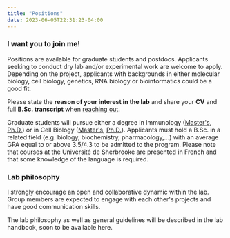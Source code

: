 ```yaml
---
title: "Positions"
date: 2023-06-05T22:31:23-04:00
---
```


### I want you to join me!
Positions are available for graduate students and postdocs.
Applicants seeking to conduct dry lab and/or experimental
work are welcome to apply. Depending on the project, applicants with
backgrounds in either molecular biology, cell biology,
genetics, RNA biology or bioinformatics could be a good fit.

Please state the **reason of your interest in the lab** and share your
**CV** and full **B.Sc. transcript** when
[reaching out](mailto:mathieu.quesnel-vallieres@pennmedicine.upenn.edu).

Graduate students will pursue either a degree in Immunology
([Master's](https://www.usherbrooke.ca/admission/programme/653/maitrise-en-immunologie/),
[Ph.D.](https://www.usherbrooke.ca/admission/programme/723/doctorat-en-immunologie/))
or in Cell Biology ([Master's](https://www.usherbrooke.ca/admission/programme/607/maitrise-en-biologie-cellulaire/),
[Ph.D.](https://www.usherbrooke.ca/admission/programme/704/doctorat-en-biologie-cellulaire/)).
Applicants must hold a B.Sc. in a related field
(e.g. biology, biochemistry, pharmacology,...) with an average GPA equal to or
above 3.5/4.3 to be admitted to the program. Please note that courses at
the Université de Sherbrooke are presented in French and that some knowledge
of the language is required.

### Lab philosophy
I strongly encourage an open and collaborative dynamic within the lab.
Group members are expected to engage with each other's projects and have good
communication skills.

The lab philosophy as well as general guidelines will be described in the lab
handbook, soon to be available here.
